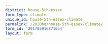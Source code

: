 ```yaml
---
district: house-5th-essex
form_type: climate
unique_id: house-5th-essex-climate
permalink: /2020bq/house-5th-essex/climate/
form_id: '201705916871054'
layout: form
---
```


